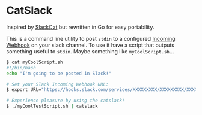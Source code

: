 # CatSlack

Inspired by [SlackCat](https://github.com/rlister/slackcat) but rewritten in Go for easy portability.

This is a command line utility to post `stdin` to a configured [Incoming Webhook](https://api.slack.com/incoming-webhooks) on your slack channel. To use it have a script that outputs something useful to `stdin`. Maybe something like `myCoolScript.sh`...

```sh
$ cat myCoolScript.sh
#!/bin/bash
echo "I'm going to be posted in Slack!"

# Set your Slack Incoming Webhook URL:
$ export URL="https://hooks.slack.com/services/XXXXXXXXX/XXXXXXXXX/XXXXXXXXXXXXXXXXXXXXXXXX"

# Experience pleasure by using the catslack!
$ ./myCoolTestScript.sh | catslack
```
